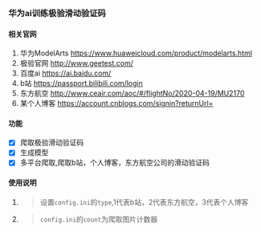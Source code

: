 <br/>  

### 华为ai训练极验滑动验证码 
#### 相关官网
1. 华为ModelArts https://www.huaweicloud.com/product/modelarts.html
2. 极验官网 http://www.geetest.com/
3. 百度ai https://ai.baidu.com/
4. b站 https://passport.bilibili.com/login
5. 东方航空 http://www.ceair.com/aoc/#/flightNo/2020-04-19/MU2170
6. 某个人博客  https://account.cnblogs.com/signin?returnUrl=
#### 功能
- [x] 爬取极验滑动验证码
- [x] 生成模型
- [x] 多平台爬取,爬取b站，个人博客，东方航空公司的滑动验证码

#### 使用说明
1. > 设置`config.ini`的`type`,1代表b站，2代表东方航空，3代表个人博客  
  
  
  
2. > `config.ini`的`count`为爬取图片计数器